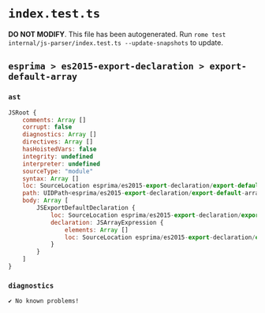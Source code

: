 # `index.test.ts`

**DO NOT MODIFY**. This file has been autogenerated. Run `rome test internal/js-parser/index.test.ts --update-snapshots` to update.

## `esprima > es2015-export-declaration > export-default-array`

### `ast`

```javascript
JSRoot {
	comments: Array []
	corrupt: false
	diagnostics: Array []
	directives: Array []
	hasHoistedVars: false
	integrity: undefined
	interpreter: undefined
	sourceType: "module"
	syntax: Array []
	loc: SourceLocation esprima/es2015-export-declaration/export-default-array/input.js 1:0-2:0
	path: UIDPath<esprima/es2015-export-declaration/export-default-array/input.js>
	body: Array [
		JSExportDefaultDeclaration {
			loc: SourceLocation esprima/es2015-export-declaration/export-default-array/input.js 1:0-1:18
			declaration: JSArrayExpression {
				elements: Array []
				loc: SourceLocation esprima/es2015-export-declaration/export-default-array/input.js 1:15-1:17
			}
		}
	]
}
```

### `diagnostics`

```
✔ No known problems!

```
